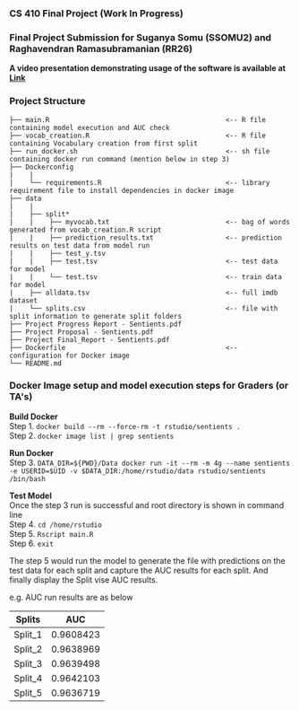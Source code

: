 ### CS 410 Final Project (**Work In Progress**)
### Final Project Submission for Suganya Somu (SSOMU2) and Raghavendran Ramasubramanian (RR26)

**A video presentation demonstrating usage of the software is available at [Link](https://youtu.be/etRu611tvlc)**

### **Project Structure**

```plaintext
├── main.R                                            <-- R file containing model execution and AUC check
├── vocab_creation.R                                  <-- R file containing Vocabulary creation from first split
├── run_docker.sh                                     <-- sh file containing docker run command (mention below in step 3)
├── Dockerconfig
|    |
|    └── requirements.R                               <-- library requirement file to install dependencies in docker image
├── data
|    |
|    ├── split* 
|    |    ├── myvocab.txt                             <-- bag of words generated from vocab_creation.R script
|    |    ├── prediction_results.txt                  <-- prediction results on test data from model run
|    |    ├── test_y.tsv                               
|    |    ├── test.tsv                                <-- test data for model
|    |    └── test.tsv                                <-- train data for model
|    ├── alldata.tsv                                  <-- full imdb dataset
|    └── splits.csv                                   <-- file with split information to generate split folders
├── Project Progress Report - Sentients.pdf 
├── Project Proposal - Sentients.pdf 
├── Project Final_Report - Sentients.pdf 
├── Dockerfile                                        <-- configuration for Docker image
└── README.md                           
```

### **Docker Image setup and model execution steps for Graders (or TA's)**

**Build Docker**<br/>
Step 1. `docker build --rm --force-rm -t rstudio/sentients .` <br/>
Step 2. `docker image list | grep sentients`<br/>

**Run Docker**<br/>
Step 3. `DATA_DIR=${PWD}/Data docker run -it --rm -m 4g --name sentients -e USERID=$UID -v $DATA_DIR:/home/rstudio/data rstudio/sentients /bin/bash`<br/>

**Test Model**<br/>
Once the step 3 run is successful and root directory is shown in command line<br/>
Step 4. `cd /home/rstudio`<br/>
Step 5. `Rscript main.R`<br/>
Step 6. `exit`<br/> 

The step 5 would run the model to generate the file with predictions on the test data for each split and capture the AUC results for each split. And finally display the Split vise AUC results.

e.g. AUC run results are as below<br/>

| Splits 	| AUC 	|
|:---:	|:---:	|
| Split_1 	| 0.9608423 	|
| Split_2 	| 0.9638969 	|
| Split_3 	| 0.9639498 	|
| Split_4 	| 0.9642103 	|
| Split_5 	| 0.9636719 	|


